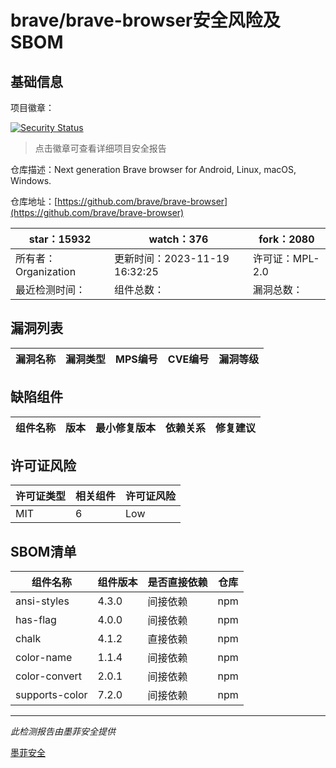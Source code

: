 # brave/brave-browser安全风险及SBOM

## 基础信息

项目徽章：

[![Security Status](https://www.murphysec.com/platform3/v31/badge/1726315658805207040.svg)](https://www.murphysec.com/console/report/1693331143520047104/1726315658805207040)

> 点击徽章可查看详细项目安全报告

仓库描述：Next generation Brave browser for Android, Linux, macOS, Windows.

仓库地址：[https://github.com/brave/brave-browser](https://github.com/brave/brave-browser)

| star：15932 | watch：376 | fork：2080 |
| ----------- | -------------- | ------------ |
| 所有者：Organization | 更新时间：2023-11-19 16:32:25 | 许可证：MPL-2.0 |
| 最近检测时间： | 组件总数： | 漏洞总数： |




## 漏洞列表

| 漏洞名称 | 漏洞类型 | MPS编号 | CVE编号 | 漏洞等级 |
| ------- | ------ | ------- | ------ | ----- |





## 缺陷组件

| 组件名称 | 版本 | 最小修复版本 | 依赖关系 | 修复建议 |
| -------- | ---- | ------------ | -------- | -------- |





## 许可证风险

| 许可证类型 | 相关组件 | 许可证风险 |
| ---------- | -------- | ---------- |
|MIT|6|Low|




## SBOM清单

| 组件名称 | 组件版本 | 是否直接依赖 | 仓库 |
| -------- | -------- | ------------ | ---- |
|ansi-styles|4.3.0|间接依赖|npm|
|has-flag|4.0.0|间接依赖|npm|
|chalk|4.1.2|直接依赖|npm|
|color-name|1.1.4|间接依赖|npm|
|color-convert|2.0.1|间接依赖|npm|
|supports-color|7.2.0|间接依赖|npm|


------

*此检测报告由墨菲安全提供*

[墨菲安全](www.murphysec.com)